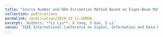 ```yaml
---
title: "Source Number and DOA Estimation Method Based on Eigen-Beam MUSIC for Closely Spaced Signals"
collection: publications
permalink: /publication/2019-12-11-SNDOA
excerpt: 'Authors: **Li Liu**, X Yang, S Gao, S Li'
venue: 'IEEE International Conference on Signal, Information and Data Processing (ICSIDP)'
---
```

